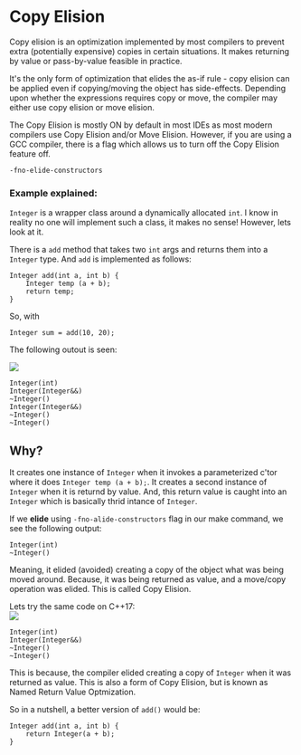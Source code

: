 # Copy Elision

Copy elision is an optimization implemented by most compilers to prevent extra (potentially expensive) copies in certain situations. It makes returning by value or pass-by-value feasible in practice.

It's the only form of optimization that elides the as-if rule - copy elision can be applied even if copying/moving the object has side-effects.
Depending upon whether the expressions requires copy or move, the compiler may either use copy elision or move elision.

The Copy Elision is mostly ON by default in most IDEs as most modern compilers use Copy Elision and/or Move Elision. However, if you are using a GCC compiler, there is a flag which allows us to turn off the Copy Elision feature off.

`-fno-elide-constructors`

### Example explained:

`Integer` is a wrapper class around a dynamically allocated `int`. I know in reality no one will implement such a class, it makes no sense! However, lets look at it.

There is a `add` method that takes two `int` args and returns them into a `Integer` type. And `add` is implemented as follows:

    Integer add(int a, int b) {
        Integer temp (a + b);
        return temp;
    }

So, with 

    Integer sum = add(10, 20);

The following outout is seen:  

![](https://img.shields.io/badge/C++11-00FFFF)

    Integer(int)
    Integer(Integer&&)
    ~Integer()
    Integer(Integer&&)
    ~Integer()
    ~Integer()

## Why?

It creates one instance of `Integer` when it invokes a parameterized c'tor where it does `Integer temp (a + b);`. It creates a second instance of `Integer` when it is returnd by value.
And, this return value is caught into an `Integer` which is basically thrid intance of `Integer`.

If we __elide__ using `-fno-alide-constructors` flag in our make command, we see the following output:

    Integer(int)
    ~Integer()

Meaning, it elided (avoided) creating a copy of the object what was being moved around. Because, it was being returned as value, and a move/copy operation was elided. This is called Copy Elision.

Lets try the same code on C++17:  
![](https://img.shields.io/badge/C++17-00FFFF)


    Integer(int)
    Integer(Integer&&)
    ~Integer()
    ~Integer()

This is because, the compiler elided creating a copy of `Integer` when it was returned as value. This is also a form of Copy Elision, but is known as Named Return Value Optmization.

So in a nutshell, a better version of `add()` would be:

    Integer add(int a, int b) {
        return Integer(a + b);
    }


